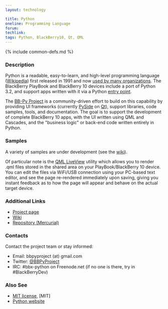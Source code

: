 ```yaml
---
layout: technology

title: Python
oneline: Programming Language
forum: 
techlink: 
tags: Python, BlackBerry10, Qt, QML
---
```

{% include common-defs.md %}

### Description
Python is a readable, easy-to-learn, and high-level programming language
([Wikipedia][1]) first released in 1991 and now 
[used by many organizations](http://wiki.python.org/moin/OrganizationsUsingPython).
The BlackBerry PlayBook and BlackBerry 10 devices include a port of Python 3.2, 
and support apps written with it via a Python 
[entry point](http://peterhansen.ca/blog/bbx-python-direct-entry-point.html).

[1]: <http://en.wikipedia.org/wiki/Python_(programming_language)> "Python Programming Language, at Wikipedia"

The [BB-Py Project](http://blackberry-py.microcode.ca/) is a community-driven 
effort to build on this capability by providing UI frameworks 
(currently [PySide](http://www.pyside.org/) on [Qt](Qt)), 
support libraries, code samples, 
tools, and documentation.  The goal is to support the development of 
complete BlackBerry 10 apps, with the UI written using QML and Cascades, and
the "business logic" or back-end code written entirely in Python.

### Samples
A variety of samples are under development 
(see the [wiki](http://hg.microcode.ca/blackberry-py/wiki/Home)). 

Of particular note is the 
[QML LiveView](http://hg.microcode.ca/blackberry-py/wiki/QMLViewerSample) 
utility which allows you to render .qml files stored in the shared area on your 
PlayBook/BlackBerry 10 device.  You can edit the files via WiFi/USB connection 
using your PC-based text editor, and see the page re-rendered immediately
upon saving, giving you instant feedback as to how the page will appear
and behave on the actual target device.

### Additional Links
* [Project page](http://blackberry-py.microcode.ca/)
* [Wiki](http://hg.microcode.ca/blackberry-py/wiki/)
* [Repository (Mercurial)](http://hg.microcode.ca/blackberry-py/src)

### Contacts
Contact the project team or stay informed:
* Email: bbpyproject (at) gmail.com
* Twitter: [@BBPyProject](https://twitter.com/#!/BBPyProject)
* IRC: #bbx-python on Freenode.net (if no one is there, try in #BlackBerryDev)

### Also See
* [MIT license](http://en.wikipedia.org/wiki/MIT_License), [MIT]
* [Python website](http://www.python.org/)
